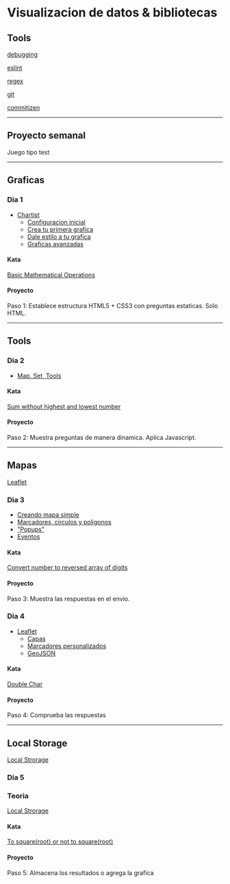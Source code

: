 # Visualizacion de datos & bibliotecas

## Tools

[debugging]()

[eslint]()

[regex]()

[git]()

[commitizen]()

-------------------------------------------------------------------------------

## Proyecto semanal
Juego tipo test

-------------------------------------------------------------------------------

## Graficas

### Dia 1
- [Chartist](https://gionkunz.github.io/chartist-js/index.html)
  - [Configuracion inicial](https://gionkunz.github.io/chartist-js/getting-started.html#download-and-setup)
  - [Crea tu primera grafica](https://gionkunz.github.io/chartist-js/getting-started.html#create-your-first-chart)
  - [Dale estilo a tu grafica](https://gionkunz.github.io/chartist-js/getting-started.html#styling-your-chart)
  - [Graficas avanzadas](https://gionkunz.github.io/chartist-js/getting-started.html#advanced)

#### Kata
[Basic Mathematical Operations](https://www.codewars.com/kata/57356c55867b9b7a60000bd7)

#### Proyecto
Paso 1: Establece estructura HTML5 + CSS3 con preguntas estaticas. Solo HTML.

-------------------------------------------------------------------------------

## Tools

### Dia 2
- [Map, Set, Tools]()

#### Kata
[Sum without highest and lowest number](https://www.codewars.com/kata/576b93db1129fcf2200001e6)

#### Proyecto
Paso 2: Muestra preguntas de manera dinamica. Aplica Javascript.

-------------------------------------------------------------------------------

## Mapas
[Leaflet](https://leafletjs.com)

### Dia 3
- [Creando mapa simple](https://leafletjs.com/examples/quick-start#preparing-your-page)
- [Marcadores, circulos y poligonos](https://leafletjs.com/examples/quick-start#markers-circles-and-polygons)
- ["Popups"](https://leafletjs.com/examples/quick-start#working-with-popups)
- [Eventos](https://leafletjs.com/examples/quick-start#dealing-with-events)

#### Kata
[Convert number to reversed array of digits](https://www.codewars.com/kata/5583090cbe83f4fd8c000051)

#### Proyecto
Paso 3: Muestra las respuestas en el envio.

### Dia 4
- [Leaflet](https://leafletjs.com)
  - [Capas](https://leafletjs.com/examples/layers-control)
  - [Marcadores personalizados](https://leafletjs.com/examples/custom-icons)
  - [GeoJSON](https://leafletjs.com/examples/geojson)


#### Kata
[Double Char](https://www.codewars.com/kata/56b1f01c247c01db92000076)

#### Proyecto
Paso 4: Comprueba las respuestas

-------------------------------------------------------------------------------

## Local Storage
[Local Strorage](https://developer.mozilla.org/en-US/docs/Web/API/Window/localStorage)

### Dia 5

### Teoria
[Local Strorage](https://developer.mozilla.org/en-US/docs/Web/API/Window/localStorage)

#### Kata
[To square(root) or not to square(root)](https://www.codewars.com/kata/57f6ad55cca6e045d2000627)

#### Proyecto
Paso 5: Almacena los resultados o agrega la grafica
